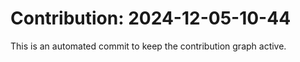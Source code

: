 # Contribution: 2024-12-05-10-44
This is an automated commit to keep the contribution graph active.
